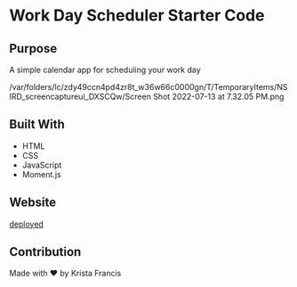# Work Day Scheduler Starter Code

## Purpose

A simple calendar app for scheduling your work day

/var/folders/lc/zdy49ccn4pd4zr8t_w36w66c0000gn/T/TemporaryItems/NSIRD_screencaptureui_DXSCQw/Screen Shot 2022-07-13 at 7.32.05 PM.png

## Built With

- HTML
- CSS
- JavaScript
- Moment.js

## Website

[deployed](https://kristafrancis.github.io/super-disco/)

## Contribution

Made with ❤️️ by Krista Francis
